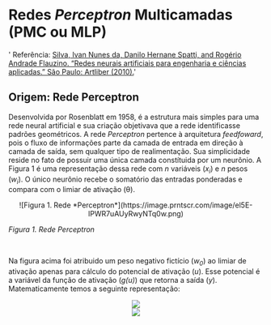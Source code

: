 # Redes *Perceptron* Multicamadas (PMC ou MLP)

' Referência: [Silva, Ivan Nunes da, Danilo Hernane Spatti, and Rogério Andrade Flauzino. “Redes neurais artificiais para engenharia e ciências aplicadas.” São Paulo: Artliber (2010).](https://artliber.com.br/amostra/redes_neurais.pdf)'

## Origem: Rede Perceptron

Desenvolvida por Rosenblatt em 1958, é a estrutura mais simples para uma rede neural artificial e sua criação objetivava que a rede identificasse padrões geométricos. A rede *Perceptron* pertence à arquitetura *feedfoward*, pois o fluxo de informações parte da camada de entrada em direção à camada de saída, sem qualquer tipo de realimentação. Sua simplicidade reside no fato de possuir uma única camada constítuida por um neurônio. A Figura 1 é uma representação dessa rede com *n* variáveis (*x<sub>i</sub>*) e *n* pesos (*w<sub>i</sub>*). O único neurônio recebe o somatório das entradas ponderadas e compara com o limiar de ativação (&theta;).

<p align="center">![Figura 1. Rede *Perceptron*](https://image.prntscr.com/image/el5E-lPWR7uAUyRwyNTq0w.png)

*Figura 1. Rede Perceptron*</p>
&nbsp;

Na figura acima foi atribuido um peso negativo fictício (*w<sub>0</sub>*) ao limiar de ativação apenas para cálculo do potencial de ativação (*u*). Esse potencial é a variável da função de ativação (*g(u)*) que retorna a saída (*y*). Matematicamente temos a seguinte representação:

<!-- $$
u = \sum_{i=1}^{n} w_i x_i - \theta
$$ --> 
<div align="center"><img src="https://render.githubusercontent.com/render/math?math=u%20%3D%20%5Csum_%7Bi%3D1%7D%5E%7Bn%7D%20w_i%20x_i%20-%20%5Ctheta%0D"></div>

<!-- $$
y = g(u)
$$ --> 
<div align="center"><img src="https://render.githubusercontent.com/render/math?math=y%20%3D%20g(u)%0D"></div>

